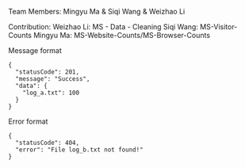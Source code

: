 
Team Members:
Mingyu Ma & Siqi Wang & Weizhao Li

Contribution:
Weizhao Li: MS - Data - Cleaning
Siqi Wang: MS-Visitor-Counts
Mingyu Ma: MS-Website-Counts/MS-Browser-Counts



Message format
```
{
  "statusCode": 201,
  "message": "Success",
  "data": {
    "log_a.txt": 100
  }
}
```



Error format
```
{
  "statusCode": 404,
  "error": "File log_b.txt not found!"
}
```